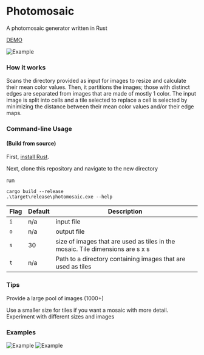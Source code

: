 # Photomosaic

A photomosaic generator written in Rust

[DEMO](https://secure-ocean-69604.herokuapp.com/)

![Example](https://dl.dropboxusercontent.com/s/jimrm0iksvbh52o/city-hall-philly_comparison.png?dl=0)

### How it works

Scans the directory provided as input for images to resize and calculate their mean color values. Then, it partitions the images; those with distinct edges are separated from images that are made of mostly 1 color. The input image is split into cells  and a tile selected to replace a cell is selected by minimizing the distance between their mean color values and/or their edge maps.

### Command-line Usage

#### (Build from source)
First, [install Rust](https://www.rust-lang.org/en-US/install.html).

Next, clone this repository and navigate to the new directory

run

    cargo build --release
    .\target\release\photomosaic.exe --help

| Flag | Default | Description |
| --- | --- | --- |
| `i` | n/a | input file |
| `o` | n/a | output file |
| `s` | 30 | size of images that are used as tiles in the mosaic. Tile dimensions are s x s |
| `t` | n/a | Path to a directory containing images that are used as tiles |


### Tips

Provide a large pool of images (1000+)

Use a smaller size for tiles if you want a mosaic with more detail. Experiment with different sizes and images

### Examples

![Example](https://dl.dropboxusercontent.com/s/ius0l1q7twcvvuh/mosaic_comparison_goku.png?dl=0)
![Example](https://dl.dropboxusercontent.com/s/jd7ru2r3rhm6hhj/owl_comparison.png?dl=0)

